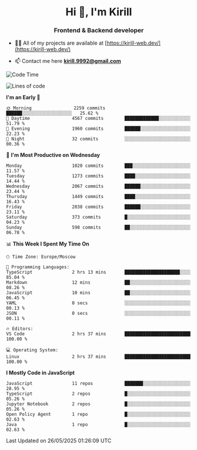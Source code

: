 <h1 align="center">Hi 👋, I'm Kirill</h1>
<h3 align="center">Frontend & Backend developer</h3>

- 👨‍💻 All of my projects are available at [https://kirill-web.dev/](https://kirill-web.dev/)

- 📫 Contact me here **kirill.9992@gmail.com**











<!--START_SECTION:waka-->
![Code Time](http://img.shields.io/badge/Code%20Time-2%2C246%20hrs%2036%20mins-blue)

![Lines of code](https://img.shields.io/badge/From%20Hello%20World%20I%27ve%20Written-5.2%20million%20lines%20of%20code-blue)

**I'm an Early 🐤** 

```text
🌞 Morning                2259 commits        ██████░░░░░░░░░░░░░░░░░░░   25.62 % 
🌆 Daytime                4567 commits        █████████████░░░░░░░░░░░░   51.79 % 
🌃 Evening                1960 commits        ██████░░░░░░░░░░░░░░░░░░░   22.23 % 
🌙 Night                  32 commits          ░░░░░░░░░░░░░░░░░░░░░░░░░   00.36 % 
```
📅 **I'm Most Productive on Wednesday** 

```text
Monday                   1020 commits        ███░░░░░░░░░░░░░░░░░░░░░░   11.57 % 
Tuesday                  1273 commits        ████░░░░░░░░░░░░░░░░░░░░░   14.44 % 
Wednesday                2067 commits        ██████░░░░░░░░░░░░░░░░░░░   23.44 % 
Thursday                 1449 commits        ████░░░░░░░░░░░░░░░░░░░░░   16.43 % 
Friday                   2038 commits        ██████░░░░░░░░░░░░░░░░░░░   23.11 % 
Saturday                 373 commits         █░░░░░░░░░░░░░░░░░░░░░░░░   04.23 % 
Sunday                   598 commits         ██░░░░░░░░░░░░░░░░░░░░░░░   06.78 % 
```


📊 **This Week I Spent My Time On** 

```text
🕑︎ Time Zone: Europe/Moscow

💬 Programming Languages: 
TypeScript               2 hrs 13 mins       █████████████████████░░░░   85.04 % 
Markdown                 12 mins             ██░░░░░░░░░░░░░░░░░░░░░░░   08.26 % 
JavaScript               10 mins             ██░░░░░░░░░░░░░░░░░░░░░░░   06.45 % 
YAML                     0 secs              ░░░░░░░░░░░░░░░░░░░░░░░░░   00.13 % 
JSON                     0 secs              ░░░░░░░░░░░░░░░░░░░░░░░░░   00.11 % 

🔥 Editors: 
VS Code                  2 hrs 37 mins       █████████████████████████   100.00 % 

💻 Operating System: 
Linux                    2 hrs 37 mins       █████████████████████████   100.00 % 
```

**I Mostly Code in JavaScript** 

```text
JavaScript               11 repos            ███████░░░░░░░░░░░░░░░░░░   28.95 % 
TypeScript               2 repos             █░░░░░░░░░░░░░░░░░░░░░░░░   05.26 % 
Jupyter Notebook         2 repos             █░░░░░░░░░░░░░░░░░░░░░░░░   05.26 % 
Open Policy Agent        1 repo              █░░░░░░░░░░░░░░░░░░░░░░░░   02.63 % 
Java                     1 repo              █░░░░░░░░░░░░░░░░░░░░░░░░   02.63 % 
```




 Last Updated on 26/05/2025 01:26:09 UTC
<!--END_SECTION:waka-->
